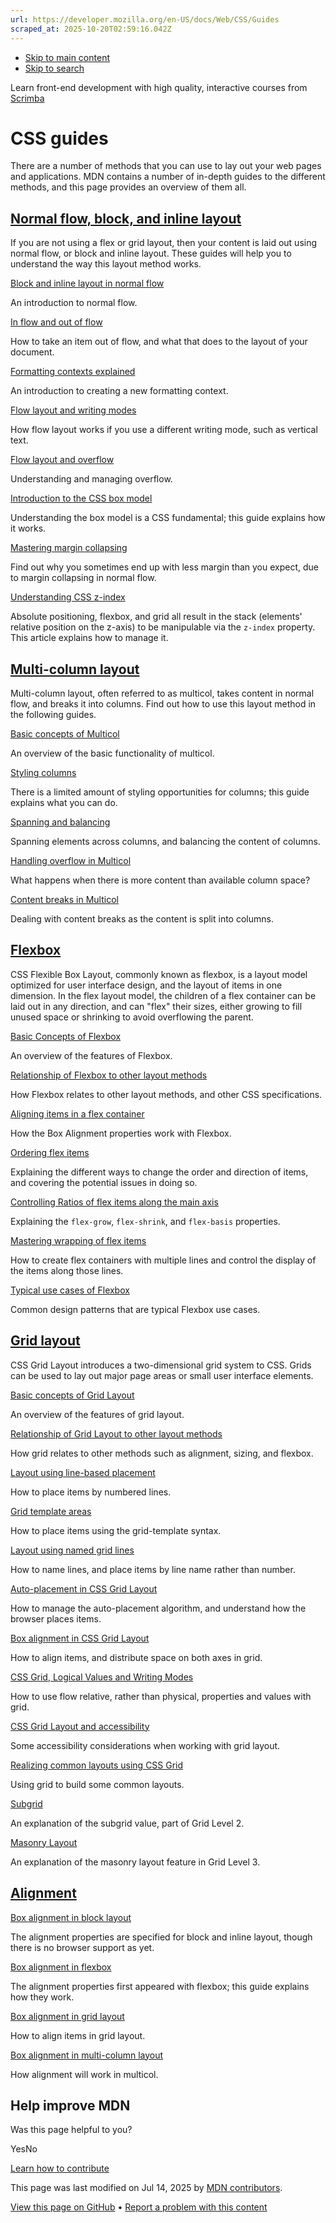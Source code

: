```yaml
---
url: https://developer.mozilla.org/en-US/docs/Web/CSS/Guides
scraped_at: 2025-10-20T02:59:16.042Z
---
```


- [Skip to main content](https://developer.mozilla.org/en-US/docs/Web/CSS/Guides#content)
- [Skip to search](https://developer.mozilla.org/en-US/docs/Web/CSS/Guides#search)

Learn front-end development with high quality, interactive courses
from
[Scrimba](https://scrimba.com/learn/frontend?via=mdn)

# CSS guides

There are a number of methods that you can use to lay out your web pages and applications. MDN contains a number of in-depth guides to the different methods, and this page provides an overview of them all.

## [Normal flow, block, and inline layout](https://developer.mozilla.org/en-US/docs/Web/CSS/Guides\#normal_flow_block_and_inline_layout)

If you are not using a flex or grid layout, then your content is laid out using normal flow, or block and inline layout. These guides will help you to understand the way this layout method works.

[Block and inline layout in normal flow](https://developer.mozilla.org/en-US/docs/Web/CSS/CSS_display/Block_and_inline_layout_in_normal_flow)

An introduction to normal flow.

[In flow and out of flow](https://developer.mozilla.org/en-US/docs/Web/CSS/CSS_display/In_flow_and_out_of_flow)

How to take an item out of flow, and what that does to the layout of your document.

[Formatting contexts explained](https://developer.mozilla.org/en-US/docs/Web/CSS/CSS_display/Introduction_to_formatting_contexts)

An introduction to creating a new formatting context.

[Flow layout and writing modes](https://developer.mozilla.org/en-US/docs/Web/CSS/CSS_display/Flow_layout_and_writing_modes)

How flow layout works if you use a different writing mode, such as vertical text.

[Flow layout and overflow](https://developer.mozilla.org/en-US/docs/Web/CSS/CSS_display/Flow_layout_and_overflow)

Understanding and managing overflow.

[Introduction to the CSS box model](https://developer.mozilla.org/en-US/docs/Web/CSS/CSS_box_model/Introduction_to_the_CSS_box_model)

Understanding the box model is a CSS fundamental; this guide explains how it works.

[Mastering margin collapsing](https://developer.mozilla.org/en-US/docs/Web/CSS/CSS_box_model/Mastering_margin_collapsing)

Find out why you sometimes end up with less margin than you expect, due to margin collapsing in normal flow.

[Understanding CSS z-index](https://developer.mozilla.org/en-US/docs/Web/CSS/CSS_positioned_layout/Understanding_z-index)

Absolute positioning, flexbox, and grid all result in the stack (elements' relative position on the z-axis) to be manipulable via the `z-index` property. This article explains how to manage it.

## [Multi-column layout](https://developer.mozilla.org/en-US/docs/Web/CSS/Guides\#multi-column_layout)

Multi-column layout, often referred to as multicol, takes content in normal flow, and breaks it into columns. Find out how to use this layout method in the following guides.

[Basic concepts of Multicol](https://developer.mozilla.org/en-US/docs/Web/CSS/CSS_multicol_layout/Basic_concepts)

An overview of the basic functionality of multicol.

[Styling columns](https://developer.mozilla.org/en-US/docs/Web/CSS/CSS_multicol_layout/Styling_columns)

There is a limited amount of styling opportunities for columns; this guide explains what you can do.

[Spanning and balancing](https://developer.mozilla.org/en-US/docs/Web/CSS/CSS_multicol_layout/Spanning_balancing_columns)

Spanning elements across columns, and balancing the content of columns.

[Handling overflow in Multicol](https://developer.mozilla.org/en-US/docs/Web/CSS/CSS_multicol_layout/Handling_overflow_in_multicol_layout)

What happens when there is more content than available column space?

[Content breaks in Multicol](https://developer.mozilla.org/en-US/docs/Web/CSS/CSS_multicol_layout/Handling_content_breaks_in_multicol_layout)

Dealing with content breaks as the content is split into columns.

## [Flexbox](https://developer.mozilla.org/en-US/docs/Web/CSS/Guides\#flexbox)

CSS Flexible Box Layout, commonly known as flexbox, is a layout model optimized for user interface design, and the layout of items in one dimension. In the flex layout model, the children of a flex container can be laid out in any direction, and can "flex" their sizes, either growing to fill unused space or shrinking to avoid overflowing the parent.

[Basic Concepts of Flexbox](https://developer.mozilla.org/en-US/docs/Web/CSS/CSS_flexible_box_layout/Basic_concepts_of_flexbox)

An overview of the features of Flexbox.

[Relationship of Flexbox to other layout methods](https://developer.mozilla.org/en-US/docs/Web/CSS/CSS_flexible_box_layout/Relationship_of_flexbox_to_other_layout_methods)

How Flexbox relates to other layout methods, and other CSS specifications.

[Aligning items in a flex container](https://developer.mozilla.org/en-US/docs/Web/CSS/CSS_flexible_box_layout/Aligning_items_in_a_flex_container)

How the Box Alignment properties work with Flexbox.

[Ordering flex items](https://developer.mozilla.org/en-US/docs/Web/CSS/CSS_flexible_box_layout/Ordering_flex_items)

Explaining the different ways to change the order and direction of items, and covering the potential issues in doing so.

[Controlling Ratios of flex items along the main axis](https://developer.mozilla.org/en-US/docs/Web/CSS/CSS_flexible_box_layout/Controlling_ratios_of_flex_items_along_the_main_axis)

Explaining the `flex-grow`, `flex-shrink`, and `flex-basis` properties.

[Mastering wrapping of flex items](https://developer.mozilla.org/en-US/docs/Web/CSS/CSS_flexible_box_layout/Mastering_wrapping_of_flex_items)

How to create flex containers with multiple lines and control the display of the items along those lines.

[Typical use cases of Flexbox](https://developer.mozilla.org/en-US/docs/Web/CSS/CSS_flexible_box_layout/Typical_use_cases_of_flexbox)

Common design patterns that are typical Flexbox use cases.

## [Grid layout](https://developer.mozilla.org/en-US/docs/Web/CSS/Guides\#grid_layout)

CSS Grid Layout introduces a two-dimensional grid system to CSS. Grids can be used to lay out major page areas or small user interface elements.

[Basic concepts of Grid Layout](https://developer.mozilla.org/en-US/docs/Web/CSS/CSS_grid_layout/Basic_concepts_of_grid_layout)

An overview of the features of grid layout.

[Relationship of Grid Layout to other layout methods](https://developer.mozilla.org/en-US/docs/Web/CSS/CSS_grid_layout/Relationship_of_grid_layout_with_other_layout_methods)

How grid relates to other methods such as alignment, sizing, and flexbox.

[Layout using line-based placement](https://developer.mozilla.org/en-US/docs/Web/CSS/CSS_grid_layout/Grid_layout_using_line-based_placement)

How to place items by numbered lines.

[Grid template areas](https://developer.mozilla.org/en-US/docs/Web/CSS/CSS_grid_layout/Grid_template_areas)

How to place items using the grid-template syntax.

[Layout using named grid lines](https://developer.mozilla.org/en-US/docs/Web/CSS/CSS_grid_layout/Grid_layout_using_named_grid_lines)

How to name lines, and place items by line name rather than number.

[Auto-placement in CSS Grid Layout](https://developer.mozilla.org/en-US/docs/Web/CSS/CSS_grid_layout/Auto-placement_in_grid_layout)

How to manage the auto-placement algorithm, and understand how the browser places items.

[Box alignment in CSS Grid Layout](https://developer.mozilla.org/en-US/docs/Web/CSS/CSS_grid_layout/Box_alignment_in_grid_layout)

How to align items, and distribute space on both axes in grid.

[CSS Grid, Logical Values and Writing Modes](https://developer.mozilla.org/en-US/docs/Web/CSS/CSS_grid_layout/Grids_logical_values_and_writing_modes)

How to use flow relative, rather than physical, properties and values with grid.

[CSS Grid Layout and accessibility](https://developer.mozilla.org/en-US/docs/Web/CSS/CSS_grid_layout/Grid_layout_and_accessibility)

Some accessibility considerations when working with grid layout.

[Realizing common layouts using CSS Grid](https://developer.mozilla.org/en-US/docs/Web/CSS/CSS_grid_layout/Realizing_common_layouts_using_grids)

Using grid to build some common layouts.

[Subgrid](https://developer.mozilla.org/en-US/docs/Web/CSS/CSS_grid_layout/Subgrid)

An explanation of the subgrid value, part of Grid Level 2.

[Masonry Layout](https://developer.mozilla.org/en-US/docs/Web/CSS/CSS_grid_layout/Masonry_layout)

An explanation of the masonry layout feature in Grid Level 3.

## [Alignment](https://developer.mozilla.org/en-US/docs/Web/CSS/Guides\#alignment)

[Box alignment in block layout](https://developer.mozilla.org/en-US/docs/Web/CSS/CSS_box_alignment/Box_alignment_in_block_abspos_tables)

The alignment properties are specified for block and inline layout, though there is no browser support as yet.

[Box alignment in flexbox](https://developer.mozilla.org/en-US/docs/Web/CSS/CSS_box_alignment/Box_alignment_in_flexbox)

The alignment properties first appeared with flexbox; this guide explains how they work.

[Box alignment in grid layout](https://developer.mozilla.org/en-US/docs/Web/CSS/CSS_box_alignment/Box_alignment_in_grid_layout)

How to align items in grid layout.

[Box alignment in multi-column layout](https://developer.mozilla.org/en-US/docs/Web/CSS/CSS_box_alignment/Box_alignment_in_multi-column_layout)

How alignment will work in multicol.

## Help improve MDN

Was this page helpful to you?

YesNo

[Learn how to contribute](https://developer.mozilla.org/en-US/docs/MDN/Community/Getting_started)

This page was last modified on ⁨Jul 14, 2025⁩ by [MDN contributors](https://developer.mozilla.org/en-US/docs/Web/CSS/Guides/contributors.txt).


[View this page on GitHub](https://github.com/mdn/content/blob/main/files/en-us/web/css/guides/index.md?plain=1 "Folder: ⁨en-us/web/css/guides⁩ (Opens in a new tab)") • [Report a problem with this content](https://github.com/mdn/content/issues/new?template=page-report.yml&mdn-url=https%3A%2F%2Fdeveloper.mozilla.org%2Fen-US%2Fdocs%2FWeb%2FCSS%2FGuides&metadata=%3C%21--+Do+not+make+changes+below+this+line+--%3E%0A%3Cdetails%3E%0A%3Csummary%3EPage+report+details%3C%2Fsummary%3E%0A%0A*+Folder%3A+%60en-us%2Fweb%2Fcss%2Fguides%60%0A*+MDN+URL%3A+https%3A%2F%2Fdeveloper.mozilla.org%2Fen-US%2Fdocs%2FWeb%2FCSS%2FGuides%0A*+GitHub+URL%3A+https%3A%2F%2Fgithub.com%2Fmdn%2Fcontent%2Fblob%2Fmain%2Ffiles%2Fen-us%2Fweb%2Fcss%2Fguides%2Findex.md%0A*+Last+commit%3A+https%3A%2F%2Fgithub.com%2Fmdn%2Fcontent%2Fcommit%2F0cc9980e3b21c83d1800a428bc402ae1865326b2%0A*+Document+last+modified%3A+2025-07-14T14%3A43%3A58.000Z%0A%0A%3C%2Fdetails%3E "This will take you to GitHub to file a new issue.")
